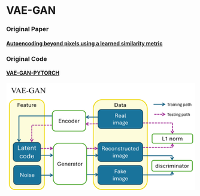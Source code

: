 VAE-GAN
===
### Original Paper  
#### [Autoencoding beyond pixels using a learned similarity metric](https://arxiv.org/pdf/1512.09300.pdf "游標顯示")
### Original Code  
#### [VAE-GAN-PYTORCH](https://github.com/rishabhd786/VAE-GAN-PYTORCH?source=post_page-----8f9db4aeb7a2-------------------------------- "游標顯示")

 ![](VAE-GAN/VAE-GAN.png)  


